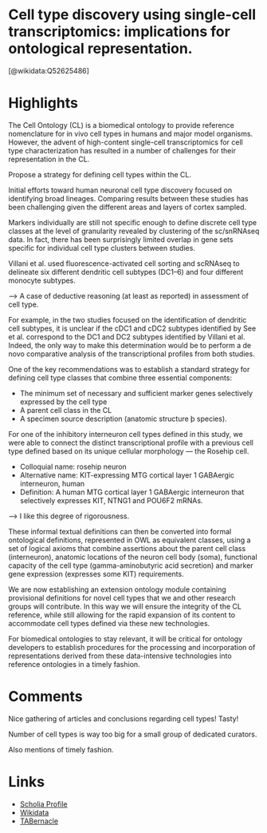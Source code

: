 
Cell type discovery using single-cell transcriptomics: implications for ontological representation.
===================================================================================================
  
  [@wikidata:Q52625486]  

# Highlights

The Cell Ontology (CL) is a biomedical ontology  to provide reference nomenclature for in vivo cell types in humans and major model organisms. However, the advent of high-content single-cell transcriptomics for cell type characterization has resulted in a number of challenges for their representation in the CL.

Propose a strategy for defining cell types within the CL.

Initial efforts toward human neuronal cell type discovery focused on identifying broad lineages. Comparing results between these studies has been challenging given the different areas and layers of cortex sampled.

Markers individually are still not specific enough to define discrete cell type classes at the level of granularity revealed by clustering of the sc/snRNAseq data. In fact, there has been surprisingly limited overlap in gene sets specific for individual cell type clusters between studies.

Villani et al. used fluorescence-activated cell sorting and scRNAseq to delineate six different dendritic cell subtypes (DC1–6) and four different monocyte subtypes.

--> A case of deductive reasoning (at least as reported) in assessment of cell type.

For example, in the two studies focused on the identification of dendritic cell subtypes, it is unclear if the cDC1 and cDC2 subtypes identified by See et al. correspond to the DC1 and DC2 subtypes identified by Villani et al. Indeed, the only way to make this determination would be to perform a de novo comparative analysis of the transcriptional profiles from both studies.

One of the key recommendations was to establish a standard strategy for defining cell type classes that combine three essential components:

- The minimum set of necessary and sufficient marker genes selectively expressed by the cell type
- A parent cell class in the CL
- A specimen source description (anatomic structure þ species).

For one of the inhibitory interneuron cell types defined in this study, we were able to connect the distinct transcriptional profile with a previous cell type defined based on its unique cellular morphology — the Rosehip cell.

- Colloquial name: rosehip neuron 
- Alternative name: KIT-expressing MTG cortical layer 1 GABAergic interneuron, human
- Definition: A human MTG cortical layer 1 GABAergic interneuron that selectively expresses KIT, NTNG1 and POU6F2 mRNAs.

--> I like this degree of rigorousness. 

These informal textual definitions can then be converted into formal ontological definitions, represented in OWL as equivalent classes, using a set of logical axioms that combine assertions about the parent cell class (interneuron), anatomic locations of the neuron cell body (soma), functional capacity of the cell type (gamma-aminobutyric acid secretion) and marker gene expression (expresses some KIT) requirements.

We are now establishing an extension ontology module containing provisional definitions for novel cell types that we and other research groups will contribute. In this way we will ensure the integrity of the CL reference, while still allowing for the rapid expansion of its content to accommodate cell types defined via these new technologies.

For biomedical ontologies to stay relevant, it will be critical for ontology developers to establish procedures for the processing and incorporation of representations derived from these data-intensive technologies into reference ontologies in a timely fashion. 

# Comments


Nice gathering of articles and conclusions regarding cell types! Tasty!

Number of cell types is way too big for a small group of dedicated curators. 

Also mentions of timely fashion. 

# Links
  
 * [Scholia Profile](https://scholia.toolforge.org/work/Q52625486)  
 * [Wikidata](https://www.wikidata.org/wiki/Q52625486)  
 * [TABernacle](https://tabernacle.toolforge.org/?#/tab/manual/Q52625486/P921%3BP4510)  
